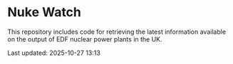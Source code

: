 # Nuke Watch

This repository includes code for retrieving the latest information available on the output of EDF nuclear power plants in the UK.

Last updated: 2025-10-27 13:13